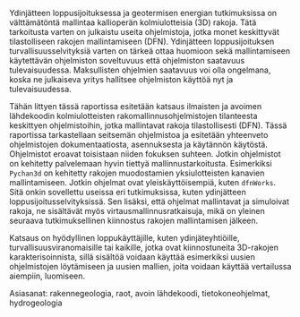 Ydinjätteen loppusijoituksessa ja geotermisen energian tutkimuksissa on
välttämätöntä mallintaa kallioperän kolmiulotteisia (3D) rakoja.
Tätä tarkoitusta varten on julkaistu useita ohjelmistoja, jotka
monet keskittyvät tilastolliseen rakojen mallintamiseen (DFN). Ydinjätteen
loppusijoituksen turvallisuusselvityksiä varten on tärkeä ottaa huomioon sekä
mallintamiseen käytettävän ohjelmiston soveltuvuus että ohjelmiston saatavuus
tulevaisuudessa. Maksullisten ohjelmien saatavuus voi olla ongelmana, koska
ne julkaiseva yritys hallitsee ohjelmiston käyttöä nyt ja tulevaisuudessa.

Tähän littyen tässä raportissa esitetään katsaus ilmaisten ja avoimen
lähdekoodin kolmiulotteisten rakomallinnusohjelmistojen tilanteesta keskittyen
ohjelmistoihin, jotka mallintavat rakoja tilastollisesti (DFN). Tässä
raportissa tarkastellaan seitsemän ohjelmistoa ja esitetään yhteenveto
ohjelmistojen dokumentaatiosta, asennuksesta ja käytännön käytöstä. Ohjelmistot
eroavat toisistaan niiden fokuksen suhteen. Jotkin ohjelmistot on kehitetty
palvelemaan hyvin tiettyä mallinnustarkoitusta. Esimerkiksi `Pychan3d` on
kehitetty rakojen muodostamien yksiulotteisten kanavien mallintamiseen. Jotkin
ohjelmat ovat yleiskäyttöisempiä, kuten `dfnWorks`. Sitä onkin sovellettu
useissa eri tutkimuksissa, kuten ydinjätteen loppusijoitusselvityksissä. Sen
lisäksi, että ohjelmat mallintavat ja simuloivat rakoja, ne sisältävät myös
virtausmallinnusratkaisuja, mikä on yleinen seuraava tutkimuksellinen
kiinnostus rakojen mallintamisen jälkeen.

Katsaus on hyödyllinen loppukäyttäjille, kuten ydinjäteyhtiöille,
turvallisuusviranomaisille tai kaikille, jotka ovat kiinnostuneita 3D-rakojen
karakterisoinnista, sillä sisältöä voidaan käyttää esimerkiksi uusien
ohjelmistojen löytämiseen ja uusien mallien, joita voidaan käyttää vertailussa
aiempiin, luomiseen. 

Asiasanat: rakennegeologia, raot, avoin lähdekoodi, tietokoneohjelmat, hydrogeologia
